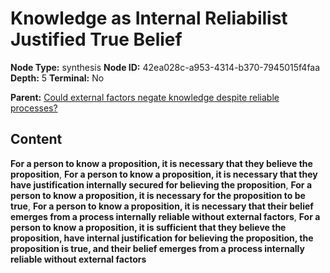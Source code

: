 # Knowledge as Internal Reliabilist Justified True Belief

**Node Type:** synthesis
**Node ID:** 42ea028c-a953-4314-b370-7945015f4faa
**Depth:** 5
**Terminal:** No

**Parent:** [Could external factors negate knowledge despite reliable processes?](could-external-factors-negate-knowledge-despite-reliable-processes-antithesis-106f73f4-ea59-490f-a5db-65737c310f53.md)

## Content

**For a person to know a proposition, it is necessary that they believe the proposition**, **For a person to know a proposition, it is necessary that they have justification internally secured for believing the proposition**, **For a person to know a proposition, it is necessary for the proposition to be true**, **For a person to know a proposition, it is necessary that their belief emerges from a process internally reliable without external factors**, **For a person to know a proposition, it is sufficient that they believe the proposition, have internal justification for believing the proposition, the proposition is true, and their belief emerges from a process internally reliable without external factors**
